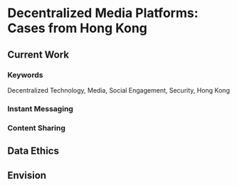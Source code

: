 # Decentralized Media Platforms: Cases from Hong Kong



## Current Work

### Keywords
Decentralized Technology, Media, Social Engagement, Security, Hong Kong

### Instant Messaging

### Content Sharing


## Data Ethics

## Envision



